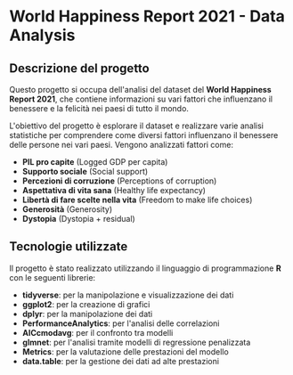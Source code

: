 # World Happiness Report 2021 - Data Analysis

## Descrizione del progetto

Questo progetto si occupa dell'analisi del dataset del **World Happiness Report 2021**, che contiene informazioni su vari fattori che influenzano il benessere e la felicità nei paesi di tutto il mondo.

L'obiettivo del progetto è esplorare il dataset e realizzare varie analisi statistiche per comprendere come diversi fattori influenzano il benessere delle persone nei vari paesi. Vengono analizzati fattori come:
- **PIL pro capite** (Logged GDP per capita)
- **Supporto sociale** (Social support)
- **Percezioni di corruzione** (Perceptions of corruption)
- **Aspettativa di vita sana** (Healthy life expectancy)
- **Libertà di fare scelte nella vita** (Freedom to make life choices)
- **Generosità** (Generosity)
- **Dystopia** (Dystopia + residual)

## Tecnologie utilizzate

Il progetto è stato realizzato utilizzando il linguaggio di programmazione **R** con le seguenti librerie:

- **tidyverse**: per la manipolazione e visualizzazione dei dati
- **ggplot2**: per la creazione di grafici
- **dplyr**: per la manipolazione dei dati
- **PerformanceAnalytics**: per l'analisi delle correlazioni
- **AICcmodavg**: per il confronto tra modelli
- **glmnet**: per l'analisi tramite modelli di regressione penalizzata
- **Metrics**: per la valutazione delle prestazioni del modello
- **data.table**: per la gestione dei dati ad alte prestazioni
